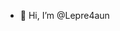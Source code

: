 - 👋 Hi, I’m @Lepre4aun


<!---
Lepre4aun/Lepre4aun is a ✨ special ✨ repository because its `README.md` (this file) appears on your GitHub profile.
You can click the Preview link to take a look at your changes.
--->
